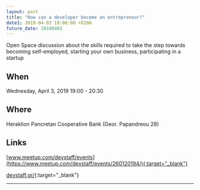 ```yaml
---
layout: post
title: "How can a developer become an entrepreneur?"
date1: 2019-04-03 19:00:00 +0200
future_date: 20190403
---
```


Open Space discussion about the skills required to take the step towards becoming self-employed, starting your own business, 
participating in a startup

## When
Wednesday, April 3, 2019 19:00 - 20:30

## Where
Heraklion Pancretan Cooperative Bank (Geor. Papandreou 28)

## Links
[www.meetup.com/devstaff/events](https://www.meetup.com/devstaff/events/260120194/){:target="_blank"}

[devstaff.gr/](https://devstaff.gr/){:target="_blank"}

---

